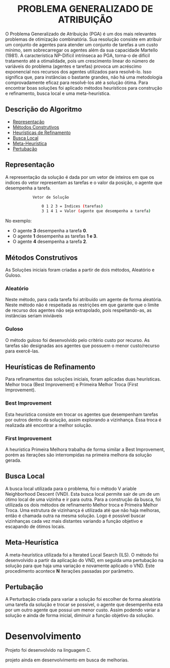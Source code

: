   #  <center> PROBLEMA GENERALIZADO DE ATRIBUIÇÃO </center>

O Problema Generalizado de Atribuição (PGA) é um dos mais relevantes problemas de otimização combinatória. Sua resolução consiste em atribuir um conjunto de
agentes para atender um conjunto de tarefas a um custo mínimo, sem sobrecarregar os
agentes além da sua capacidade Martello (1981). A característica NP-Difícil intrínseca
ao PGA, torna-o de difícil tratamento até a otimalidade, pois um crescimento linear do
número de variáveis do problema (agentes e tarefas) provoca um acréscimo exponencial
nos recursos dos agentes utilizados para resolvê-lo. Isso significa que, para instâncias o
bastante grandes, não há uma metodologia comprovadamente eficaz para resolvê-los até
a solução ótima.
Para encontrar boas soluções foi aplicado métodos heurísticos para construção e
refinamento, busca local e uma meta-heurística.


 

 ## Descrição do Algoritmo

- [Representação](#Representação)
- [Métodos Construtivos](#Métodos-Construtivos)
- [Heurísticas de Refinamento](#Heurísticas-de-Refinamento)
- [Busca Local](#Busca-Local)
- [Meta-Heurística](#Meta-Heurística)
- [Pertubação](#Pertubação)


## Representação

A representação da solução é dada por um vetor de inteiros em que os indices do
vetor representam as tarefas e o valor da posição, o agente que desempenha a tarefa.

```sh
            Vetor de Solução

                0 1 2 3 = Indices (tarefas)
                3 1 4 1 = Valor (agente que desempenha a tarefa)
```
No exemplo: 

- O agente **3** desempenha a tarefa **0**. 
- O agente **1** desempenha as tarefas **1 e 3**. 
- O agente **4** desempenha a tarefa **2**. 


## Métodos Construtivos
As Soluções iniciais foram criadas a partir de dois métodos, Aleatório e Guloso. 
### Aleatório
Neste método, para cada tarefa foi atribuído um agente de forma aleatória. Neste
método não é respeitada as restrições em que garante que o limite de recurso dos
agentes não seja extrapolado, pois respeitando-as, as instâncias seriam iniviáveis
### Guloso 
O método guloso foi desenvolvido pelo critério custo por recurso. As tarefas são
designadas aos agentes que possuem o menor custo/recurso para exercê-las.
## Heurísticas de Refinamento
Para refinamentos das soluções iniciais, foram aplicadas duas heurísticas. Melhor
troca (Best Improvement) e Primeira Melhor Troca (First Improvement).

### Best Improvement
Esta heurística consiste em trocar os agentes que desempenham tarefas por outros
dentro da solução, assim explorando a vizinhança. Essa troca é realizada até encontrar a
melhor solução.

### First Improvement
A heurística Primeira Melhora trabalha de forma similar a Best Improvement,
porém as iterações são interrompidas na primeira melhora da solução gerada.

## Busca Local
A busca local utilizada para o problema, foi o método V ariable
Neighborhood Descent (VND). Esta busca local permite sair de um de um ótimo local
de uma vizinha e ir para outra. Para a construção da busca, foi utilizada os dois métodos de refinamento Melhor troca e Primeira Melhor Troca. Uma estrutura de vizinhança é
utilizada até que não haja melhoras, então é chamada outra na mesma solução. Logo é
possível buscar vizinhanças cada vez mais distantes variando a função objetivo e escapando
de ótimos locais.

## Meta-Heurística 
A meta-heurística utilizada foi a Iterated Local Search (ILS). O método foi desenvolvido a partir da aplicação do VND, em seguida uma pertubação na solução para que
haja uma variação e novamente aplicado o VND. Este procedimento acontece **N** iterações
passadas por parâmetro.
## Pertubação

A Perturbação criada para variar a solução foi escolher de forma aleatória uma
tarefa da solução e trocar se possível, o agente que desempenha esta por um outro agente
que possui um menor custo.
Assim podendo variar a solução e ainda de forma inicial, diminuir a função objetivo
da solução.


# Desenvolvimento

Projeto foi desenvolvido na linguagem C.


projeto ainda em desenvolvimento em busca de melhorias. 
